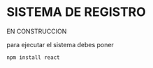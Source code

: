 <H1>SISTEMA DE REGISTRO</H1>


EN CONSTRUCCION

para ejecutar el sistema debes poner 

``npm install react``
